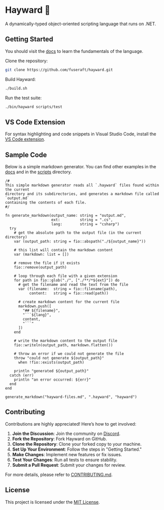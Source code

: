# Hayward 🥝

A dynamically-typed object-oriented scripting language that runs on .NET.

## Getting Started

You should visit the [docs](docs/README.md) to learn the fundamentals of the language.

Clone the repository:
```bash
git clone https://github.com/fuseraft/hayward.git
```

Build Hayward:
```bash
./build.sh
```

Run the test suite:
```bash
./bin/hayward scripts/test
```

## VS Code Extension

For syntax highlighting and code snippets in Visual Studio Code, install the [VS Code extension](https://marketplace.visualstudio.com/items?itemName=fuseraft.kiwi-lang).

## Sample Code

Below is a simple markdown generator. You can find other examples in the [docs](docs/README.md) and in the [scripts](scripts/) directory. 

```hayward
/#
This simple markdown generator reads all `.hayward` files found within the current 
directory and its subdirectories, and generates a markdown file called `output.md` 
containing the contents of each file.
#/

fn generate_markdown(output_name: string = "output.md",
                     ext:         string = ".cs",
                     lang:        string = "csharp")
  try
    # get the absolute path to the output file (in the current directory)
    var (output_path: string = fio::abspath("./${output_name}"))
    
    # this list will contain the markdown content
    var (markdown: list = [])
    
    # remove the file if it exists
    fio::remove(output_path)

    # loop through each file with a given extension
    for path in fio::glob("./", ["./**/*${ext}"]) do
      # get the filename and read the text from the file
      var (filename:  string = fio::filename(path),
           content:   string = fio::read(path))

      # create markdown content for the current file
      markdown.push([
        "## ${filename}", 
        "```${lang}", 
        content, 
        "```"
      ])
    end

    # write the markdown content to the output file
    fio::writeln(output_path, markdown.flatten())

    # throw an error if we could not generate the file
    throw "could not generate ${output_path}" 
      when !fio::exists(output_path)
    
    println "generated ${output_path}"
  catch (err)
    println "an error occurred: ${err}"
  end
end

generate_markdown("hayward-files.md", ".hayward", "hayward")
```

## Contributing

Contributions are highly appreciated! Here’s how to get involved:

1. **Join the Discussion**: Join the community on [Discord](https://discord.gg/9PW3857Bxs).
2. **Fork the Repository**: Fork Hayward on GitHub.
3. **Clone the Repository**: Clone your forked copy to your machine.
4. **Set Up Your Environment**: Follow the steps in "Getting Started."
5. **Make Changes**: Implement new features or fix issues.
6. **Test Your Changes**: Run all tests to ensure stability.
7. **Submit a Pull Request**: Submit your changes for review.

For more details, please refer to [CONTRIBUTING.md](CONTRIBUTING.md).

## License

This project is licensed under the [MIT License](LICENSE).